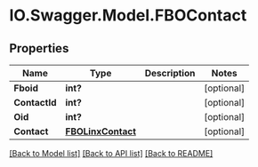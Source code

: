 # IO.Swagger.Model.FBOContact
## Properties

Name | Type | Description | Notes
------------ | ------------- | ------------- | -------------
**Fboid** | **int?** |  | [optional] 
**ContactId** | **int?** |  | [optional] 
**Oid** | **int?** |  | [optional] 
**Contact** | [**FBOLinxContact**](FBOLinxContact.md) |  | [optional] 

[[Back to Model list]](../README.md#documentation-for-models) [[Back to API list]](../README.md#documentation-for-api-endpoints) [[Back to README]](../README.md)

